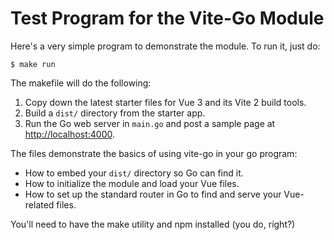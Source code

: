 # Test Program for the Vite-Go Module

Here's a very simple program to demonstrate the module. To run it, just do:

```shell
$ make run
```

The makefile will do the following:

1. Copy down the latest starter files for Vue 3 and its Vite 2 build tools.
2. Build a `dist/` directory from the starter app.
3. Run the Go web server in `main.go` and post a sample page at [http://localhost:4000](http://localhost:4000).

The files demonstrate the basics of using vite-go in your go program:

* How to embed your `dist/` directory so Go can find it.
* How to initialize the module and load your Vue files.
* How to set up the standard router in Go to find and serve your Vue-related files.

You'll need to have the make utility and npm installed (you do, right?) 
